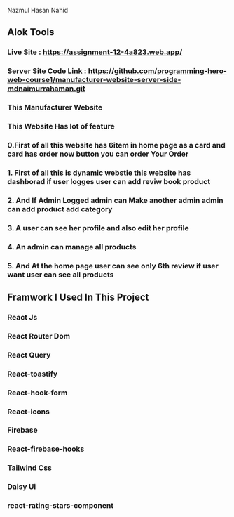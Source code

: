 Nazmul Hasan Nahid
## Alok Tools
### Live Site : https://assignment-12-4a823.web.app/
### Server Site Code Link : https://github.com/programming-hero-web-course1/manufacturer-website-server-side-mdnaimurrahaman.git
### This Manufacturer Website 
### This Website Has lot of feature 
### 0.First of all this website has 6item in home page as a card and card has order now button you can order Your Order
### 1. First of all this is dynamic webstie this website has dashborad if user logges user can add reviw book product
### 2. And If Admin Logged admin can Make another admin admin can add product add category
### 3. A user can see her profile and also edit her profile
### 4. An admin can manage all products 
### 5. And At the home page user can see only 6th review if user want user can see all products


## Framwork I Used In This Project
### React Js 
### React Router Dom
### React Query 
### React-toastify 
### React-hook-form 
### React-icons 
### Firebase
### React-firebase-hooks 
### Tailwind Css
### Daisy Ui
### react-rating-stars-component